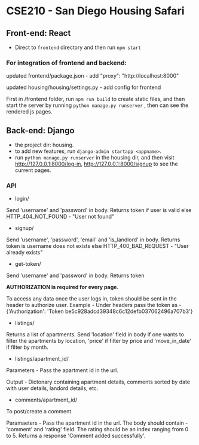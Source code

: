 # CSE210 - San Diego Housing Safari

## Front-end: React

* Direct to `frontend` directory and then run `npm start`

### For integration of frontend and backend: 

updated frontend/package.json - add "proxy": "http://localhost:8000"

updated housing/housing/settings.py - add config for frontend 

First in /frontend folder, run `npm run build` to create static files, and then start the server by running `python manage.py runserver` , then can see the rendered js pages. 



## Back-end: Django
* the project dir: housing. 
* to add new features, run `django-admin startapp <appname>`. 
* run `python manage.py runserver` in the housing dir, and then visit http://127.0.0.1:8000/log-in, http://127.0.0.1:8000/signup to see the current pages. 

### API
* login/

Send 'username' and 'password' in body. Returns token if user is valid else HTTP_404_NOT_FOUND - "User not found"

* signup/

Send 'username', 'password', 'email' and 'is_landlord' in body. Returns token is username does not exists else HTTP_400_BAD_REQUEST - "User already exists"

* get-token/

Send 'username' and 'password' in body. Returns token

**AUTHORIZATION is required for every page.**

To access any data once the user logs in, token should be sent in the header to authorize user.
Example - Under headers pass the token as - {'Authorization': 'Token be5c928adcd39348c6c12defb037062496a707b3'}

* listings/

Returns a list of apartments. Send 'location' field in body if one wants to filter the apartments by location, 'price' if filter by price and 'move_in_date' if filter by month.

* listings/apartment_id/

Parameters - Pass the apartment id in the url.

Output - Dictonary containing apartment details, comments sorted by date with user details, landord details, etc. 

* comments/apartment_id/

To post/create a comment.

Paramaeters - Pass the apartment id in the url. The body should contain - 'comment' and 'rating' field. The rating should be an index ranging from 0 to 5. Returns a response 'Comment added successfully'.

